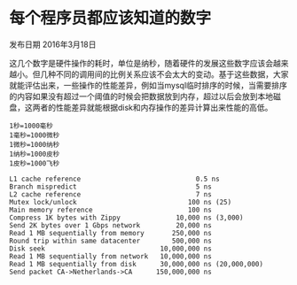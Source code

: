 # 每个程序员都应该知道的数字
发布日期 2016年3月18日

这几个数字是硬件操作的耗时，单位是纳秒，随着硬件的发展这些数字应该会越来越小。但几种不同的调用间的比例关系应该不会太大的变动。基于这些数据，大家就能评估出来，一些操作的性能差异，例如当mysql临时排序的时候，当需要排序的内容如果没有超过一个阈值的时候会把数据放到内存，超过以后会放到本地磁盘，这两者的性能差异就能根据disk和内存操作的差异计算出来性能的高低。

	1秒=1000毫秒
	1毫秒=1000微秒
	1微秒=1000纳秒
	1纳秒=1000皮秒
	1皮秒=1000飞秒

	L1 cache reference                             0.5 ns
	Branch mispredict                              5 ns
	L2 cache reference                             7 ns
	Mutex lock/unlock                            100 ns (25)
	Main memory reference                        100 ns
	Compress 1K bytes with Zippy              10,000 ns (3,000)
	Send 2K bytes over 1 Gbps network         20,000 ns
	Read 1 MB sequentially from memory       250,000 ns
	Round trip within same datacenter        500,000 ns
	Disk seek                             10,000,000 ns
	Read 1 MB sequentially from network   10,000,000 ns
	Read 1 MB sequentially from disk      30,000,000 ns (20,000,000)
	Send packet CA->Netherlands->CA      150,000,000 ns